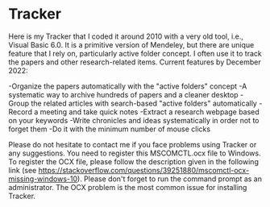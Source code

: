 # Tracker
Here is my Tracker that I coded it around 2010 with a very old tool, i.e., Visual Basic 6.0. It is a primitive version of Mendeley, but there are unique feature that I rely on, particularly active folder concept. I often use it to track the papers and other research-related items. Current features by December 2022:

-Organize the papers automatically with the "active folders" concept 
-A systematic way to archive hundreds of papers and a cleaner desktop
-Group the related articles with search-based "active folders" automatically
-Record a meeting and take quick notes
-Extract a research webpage based on your keywords
-Write chronicles and ideas systematically in order not to forget them
-Do it with the minimum number of mouse clicks

Please do not hesitate to contact me if you face problems using Tracker or any suggestions. You need to register this MSCOMCTL.ocx file to Windows. To register the OCX file, please follow the description given in the following link (see https://stackoverflow.com/questions/39251880/mscomctl-ocx-missing-windows-10). Please don't forget to run the command prompt as an administrator. The OCX problem is the most common issue for installing Tracker.
